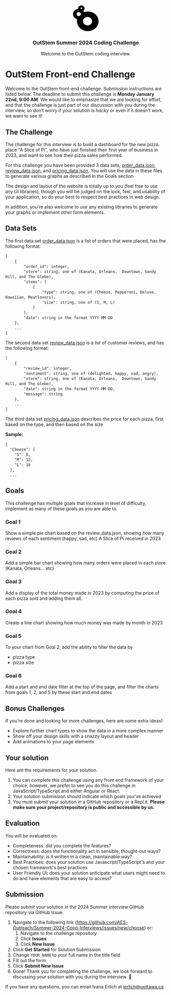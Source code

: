 <!-- PROJECT LOGO -->
<br />
<p align="center">
  <a href="https://github.com/AES-Outreach/Summer-2024-Coop-Interviews">
    <img src="outstem_logo_icon.svg" alt="Logo" width="80" height="80">
  </a>

  <h3 align="center">OutStem Summer 2024 Coding Challenge</h3>

  <p align="center">
    Welcome to the OutStem coding interview.
  </p>
</p>

# OutStem Front-end Challenge

Welcome to the OutStem front-end challenge. Submission instructions are listed below. The deadline to submit this challenge is **Monday January 22nd, 9:00 AM**. We would like to emphasize that we are looking for effort, and that the challenge is just part of our discussion with you during the interview, so don’t worry if your solution is *hacky* or even if it doesn’t work, we want to see it!

## The Challenge

The challenge for this interview is to build a dashboard for the new pizza place "A Slice of Pi", who have just finished their first year of business in 2023, and want to see how their pizza sales performed. 

For this challenge you have been provided 3 data sets, [order_data.json](data-sets/order_data.json), [review_data.json](data-sets/review_data.json), and [pricing_data.json](data-sets/pricing_data.json). You will use the data in these files to generate various graphs as described in the Goals section

The design and layout of the website is totally up to you (feel free to use any UI libraries), though you will be judged on the look, feel, and usability of your application, so do your best to respect best practices in web design.

In addition, you're also welcome to use any existing libraries to generate your graphs or implement other form elements.

## Data Sets
The first data set [order_data.json](data-sets/order_data.json) is a list of orders that were placed, has the following format:

```
[
    {
        "order_id": integer,
        "store": string, one of (Kanata, Orleans,  Downtown, Sandy Hill, and The Glebe),
        "items": [
            {
                "type": string, one of (Cheese, Pepperoni, Deluxe, Hawaiian, Meatlovers),
                "size": string, one of (S, M, L)
            }
        ],
        "date": string in the format YYYY-MM-DD
    },
    ...
]
```

The second data set [review_data.json](data-sets/review_data.json) is a list of customer reviews, and has the following format:

```
[
    {
        "review_id": integer,
        "sentiment": string, one of (delighted, happy, sad, angry),
        "store": string, one of (Kanata, Orleans,  Downtown, Sandy Hill, and The Glebe),
        "date": string in the format YYYY-MM-DD,
        "message": string
    },
    ...
]
```

The third data set [pricing_data.json](data-sets/pricing_data.json) describes the price for each pizza, first based on the type, and then based on the size

**Sample:**
```
{
  "Cheese": {
    "S": 8,
    "M": 12,
    "L": 16
  },
  ...
```


## Goals
This challenge has multiple goals that increase in level of difficulty, implement as many of these goals as you are able to.



### Goal 1
Show a simple pie chart based on the review_data.json, showing how many reviews of each sentiment (happy, sad, etc) A Slice of Pi received in 2023


### Goal 2
Add a simple bar chart showing how many orders were placed in each store (Kanata, Orleans... etc)


### Goal 3
Add a display of the total money made in 2023 by computing the price of each pizza sold and adding them all.


### Goal 4
Create a line chart showing how much money was made by month in 2023

### Goal 5
To your chart from Goal 2, add the ability to filter the data by
- pizza type
- pizza size


### Goal 6
Add a start and end date filter at the top of the page, and filter the charts from goals 1, 2, and 5 by these start and end dates



## Bonus Challenges
If you're done and looking for more challenges, here are some extra ideas!:

- Explore further chart types to show the data in a more complex manner
- Show off your design skills with a snazzy layout and header
- Add animations to your page elements


## Your solution

Here are the requirements for your solution.

1. You can complete this challenge using any front end framework of your choice, however, we prefer to see you do this challenge in JavaScript/TypeScript and either Angular or React.
2. Your solution submission should indicate which goals you've achieved
4. You must submit your solution in a GitHub repository or a Repl.it. **Please make sure your project/repository is public and accessible by us.**

## Evaluation 

You will be evaluated on:
- Completeness: did you complete the features?
- Correctness: does the functionality act in sensible, thought-out ways?
- Maintainability: is it written in a clean, maintainable way?
- Best Practices: does your solution use Javascript/TypeScript's and your chosen framework's best practices
- User Friendly UI: does your solution anticipate what users might need to do and have elements that are easy to access?

## Submission

Please submit your solution in the 2024 Summer interview GitHub repository via GitHub Issue.

1. Navigate to the following link (https://github.com/AES-Outreach/Summer-2024-Coop-Interviews/issues/new/choose) or:
   1. Navigate to the challenge repository
   2. Click **Issues**
   3. Click **New Issue**
2. Click **Get Started** for Solution Submission
3. Change `YOUR_NAME` to your full name in the title field
4. Fill out the form
5. Click **Submit New Issue**
6. Done! Thank you for completing the challenge, we look forward to discussing your solution with you during the interview. 🎉

If you have any questions, you can email Ivana Erlich at ierlich@uottawa.ca



